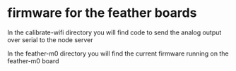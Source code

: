 # firmware for the feather boards

In the calibrate-wifi directory you will find code to send the analog output over serial to the node server

In the feather-m0 directory you will find the current firmware running on the feather-m0 board